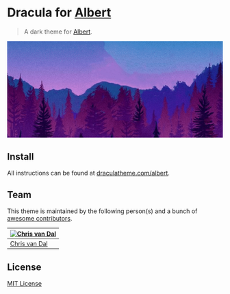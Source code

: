 # Dracula for [Albert](https://albertlauncher.github.io)

> A dark theme for [Albert](https://albertlauncher.github.io).

![Screenshot](./screenshot.gif)

## Install

All instructions can be found at [draculatheme.com/albert](https://draculatheme.com/albert).

## Team

This theme is maintained by the following person(s) and a bunch of [awesome contributors](https://github.com/dracula/template/graphs/contributors).

| [![Chris van Dal](https://github.com/cvandal.png?size=100)](https://github.com/cvandal) |
| --------------------------------------------------------------------------------------- |
| [Chris van Dal](https://github.com/cvandal)                                             |

## License

[MIT License](./LICENSE)
